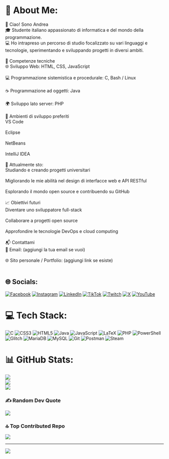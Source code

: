 # 💫 About Me:
👋 Ciao! Sono Andrea<br>🎓 Studente italiano appassionato di informatica e del mondo della programmazione.<br>💻 Ho intrapreso un percorso di studio focalizzato su vari linguaggi e tecnologie, sperimentando e sviluppando progetti in diversi ambiti.<br><br>🧠 Competenze tecniche<br>🌐 Sviluppo Web: HTML, CSS, JavaScript<br><br>💻 Programmazione sistemistica e procedurale: C, Bash / Linux<br><br>☕ Programmazione ad oggetti: Java<br><br>🌍 Sviluppo lato server: PHP<br><br>🔧 Ambienti di sviluppo preferiti<br>VS Code<br><br>Eclipse<br><br>NetBeans<br><br>IntelliJ IDEA<br><br>🚀 Attualmente sto:<br>Studiando e creando progetti universitari<br><br>Migliorando le mie abilità nel design di interfacce web e API RESTful<br><br>Esplorando il mondo open source e contribuendo su GitHub<br><br>📈 Obiettivi futuri<br>Diventare uno sviluppatore full-stack<br><br>Collaborare a progetti open source<br><br>Approfondire le tecnologie DevOps e cloud computing<br><br>📬 Contattami<br>📧 Email: (aggiungi la tua email se vuoi)<br><br>🌐 Sito personale / Portfolio: (aggiungi link se esiste)<br><br>


## 🌐 Socials:
[![Facebook](https://img.shields.io/badge/Facebook-%231877F2.svg?logo=Facebook&logoColor=white)](https://facebook.com/https://www.facebook.com/Andrymarchio13/) [![Instagram](https://img.shields.io/badge/Instagram-%23E4405F.svg?logo=Instagram&logoColor=white)](https://instagram.com/https://www.instagram.com/andrymarchio13/) [![LinkedIn](https://img.shields.io/badge/LinkedIn-%230077B5.svg?logo=linkedin&logoColor=white)](https://linkedin.com/in/https://www.linkedin.com/in/andrea-marchionni-641b302a9/) [![TikTok](https://img.shields.io/badge/TikTok-%23000000.svg?logo=TikTok&logoColor=white)](https://tiktok.com/@https://www.tiktok.com/@andrymarchio13) [![Twitch](https://img.shields.io/badge/Twitch-%239146FF.svg?logo=Twitch&logoColor=white)](https://twitch.tv/https://www.twitch.tv/marchio13) [![X](https://img.shields.io/badge/X-black.svg?logo=X&logoColor=white)](https://x.com/https://x.com/marchionni04) [![YouTube](https://img.shields.io/badge/YouTube-%23FF0000.svg?logo=YouTube&logoColor=white)](https://youtube.com/@https://www.youtube.com/@andrymarchio13) 

# 💻 Tech Stack:
![C](https://img.shields.io/badge/c-%2300599C.svg?style=for-the-badge&logo=c&logoColor=white) ![CSS3](https://img.shields.io/badge/css3-%231572B6.svg?style=for-the-badge&logo=css3&logoColor=white) ![HTML5](https://img.shields.io/badge/html5-%23E34F26.svg?style=for-the-badge&logo=html5&logoColor=white) ![Java](https://img.shields.io/badge/java-%23ED8B00.svg?style=for-the-badge&logo=openjdk&logoColor=white) ![JavaScript](https://img.shields.io/badge/javascript-%23323330.svg?style=for-the-badge&logo=javascript&logoColor=%23F7DF1E) ![LaTeX](https://img.shields.io/badge/latex-%23008080.svg?style=for-the-badge&logo=latex&logoColor=white) ![PHP](https://img.shields.io/badge/php-%23777BB4.svg?style=for-the-badge&logo=php&logoColor=white) ![PowerShell](https://img.shields.io/badge/PowerShell-%235391FE.svg?style=for-the-badge&logo=powershell&logoColor=white) ![Glitch](https://img.shields.io/badge/glitch-%233333FF.svg?style=for-the-badge&logo=glitch&logoColor=white) ![MariaDB](https://img.shields.io/badge/MariaDB-003545?style=for-the-badge&logo=mariadb&logoColor=white) ![MySQL](https://img.shields.io/badge/mysql-4479A1.svg?style=for-the-badge&logo=mysql&logoColor=white) ![Git](https://img.shields.io/badge/git-%23F05033.svg?style=for-the-badge&logo=git&logoColor=white) ![Postman](https://img.shields.io/badge/Postman-FF6C37?style=for-the-badge&logo=postman&logoColor=white) ![Steam](https://img.shields.io/badge/steam-%23000000.svg?style=for-the-badge&logo=steam&logoColor=white)
# 📊 GitHub Stats:
![](https://github-readme-stats.vercel.app/api?username=andrymarchio13&theme=default&hide_border=false&include_all_commits=true&count_private=true)<br/>
![](https://nirzak-streak-stats.vercel.app/?user=andrymarchio13&theme=default&hide_border=false)<br/>
![](https://github-readme-stats.vercel.app/api/top-langs/?username=andrymarchio13&theme=default&hide_border=false&include_all_commits=true&count_private=true&layout=compact)

### ✍️ Random Dev Quote
![](https://quotes-github-readme.vercel.app/api?type=horizontal&theme=light)

### 🔝 Top Contributed Repo
![](https://github-contributor-stats.vercel.app/api?username=andrymarchio13&limit=5&theme=default&combine_all_yearly_contributions=true)

---
[![](https://visitcount.itsvg.in/api?id=andrymarchio13&icon=0&color=0)](https://visitcount.itsvg.in)

<!-- Proudly created with GPRM ( https://gprm.itsvg.in ) -->
